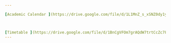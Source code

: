 ```yaml
---

[Academic Calendar ](https://drive.google.com/file/d/1L1MnZ_s_xSNZ0dy1yud9V-1roamCGQpe/view?usp=sharing)



[Timetable ](https://drive.google.com/file/d/1BnCgVFOm7grAQdW7trtCcZc7FocFrErb/view?usp=drive_link)
---
```




